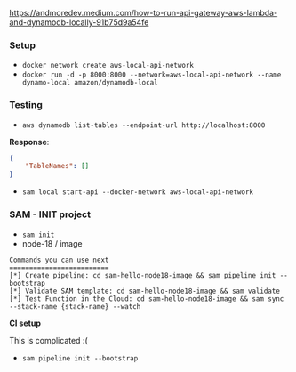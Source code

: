 https://andmoredev.medium.com/how-to-run-api-gateway-aws-lambda-and-dynamodb-locally-91b75d9a54fe


### Setup
- `docker network create aws-local-api-network`
- `docker run -d -p 8000:8000 --network=aws-local-api-network --name dynamo-local amazon/dynamodb-local`

### Testing
- `aws dynamodb list-tables --endpoint-url http://localhost:8000`


**Response**:

```json
{
    "TableNames": []
}
```

- `sam local start-api --docker-network aws-local-api-network`


### SAM - INIT project

- `sam init`
- node-18 / image

```
Commands you can use next
=========================
[*] Create pipeline: cd sam-hello-node18-image && sam pipeline init --bootstrap
[*] Validate SAM template: cd sam-hello-node18-image && sam validate
[*] Test Function in the Cloud: cd sam-hello-node18-image && sam sync --stack-name {stack-name} --watch

```


**CI setup**

This is complicated :(

- `sam pipeline init --bootstrap`